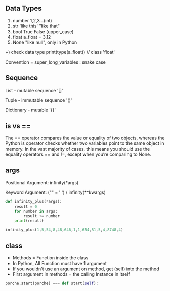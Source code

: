 ## Data Types

1. number 1,2,3...(int)
2. str 'like this' "like that"
3. bool True False (upper_case)
4. float a_float = 3.12
5. None "like null", only in Python

+) check data type
print(type(a_float)) // class 'float'

Convention = super_long_variables : snake case

## Sequence

List - mutable sequence '[]'

Tuple - immutable sequence '()'

Dictionary - mutable '{}'

## is vs ==

The == operator compares the value or equality of two objects, whereas the Python is operator checks whether two variables point to the same object in memory. In the vast majority of cases, this means you should use the equality operators == and !=, except when you’re comparing to None.

## args

Positional Argument: infinity(*args)

Keyword Argument: ("" = ' ') / infinity(**kwargs)

```python
def infinity_plus(*args):
    result = 0
    for number in args:
        result += number
    print(result)

infinity_plus(1,5,54,8,48,646,1,1,654,81,5,4,8748,4)
```

## class

* Methods = Function inside the class
* In Python, All Function must have 1 argument
* If you wouldn't use an argument on method, get (self) into the method
* First argument in methods = the calling Instance in itself
  
```python
porche.start(porche) === def start(self):
```

